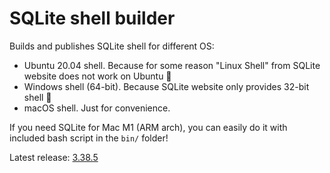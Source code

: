 # SQLite shell builder

Builds and publishes SQLite shell for different OS:

- Ubuntu 20.04 shell. Because for some reason "Linux Shell" from SQLite website does not work on Ubuntu 🤷
- Windows shell (64-bit). Because SQLite website only provides 32-bit shell 🤷
- macOS shell. Just for convenience.

If you need SQLite for Mac M1 (ARM arch), you can easily do it with included bash script in the `bin/` folder!

Latest release: [3.38.5](https://github.com/nalgeon/sqlite/releases/latest)
